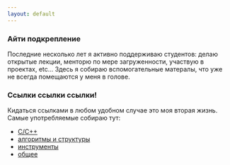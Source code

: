 ```yaml
---
layout: default
---
```

### Айти подкрепление
Последние несколько лет я активно поддерживаю студентов: делаю открытые лекции, менторю по мере загруженности, участвую в проектах, etc... 
Здесь я собираю вспомогательные матералы, что уже не всегда помещаются у меня в голове. 

### Ссылки ссылки ссылки!
Кидаться ссылками в любом удобном случае это моя вторая жизнь. Самые употребляемые собираю тут:
* [C/C++](./cpp_links)
* [алгоритмы и структуры](./algo)
* [инструменты](./utils)
* [общее](./common)
